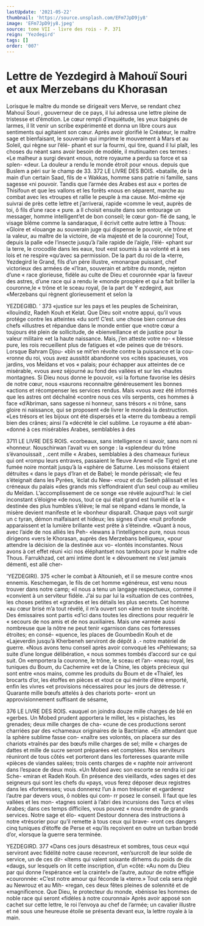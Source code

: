 ```yaml
---
lastUpdate: '2021-05-22'
thumbnail: 'https://source.unsplash.com/EFm7JpD9jy8'
image: 'EFm7JpD9jy8.jpeg'
source: tome VII - livre des rois - P. 371
reign: 'Yezdegird'
tags: []
order: '007'
---
```


# Lettre de Yezdegird à Mahouï Souri et aux Merzebans du Khorasan

Lorisque le maître du monde se dirigeait vers
Merve, se rendant chez Mahouï Souri , gouverneur de
ce pays, il lui adressa une lettre pleine de tristesse et d’émotion. Le cœur rempli d’inquiétude, les yeux
baignés de larmes, il lit venir un scribe expérimenté
et donna un libre cours aux sentiments qui agitaient son cœur. Après avoir glorifié le Créateur, le maître
sage et bienfaisant, le souverain qui imprime le mouvement à Mars et au Soleil, qui règne sur l’élé-
phant et sur la fourmi, qui tire, quand il lui plaît, les choses du néant sans avoir besoin de modèle, il mutinuaiten ces termes : «Le malheur a surgi devant «nous, notre royaume a perdu sa force et sa splen- «deur. La douleur a rendu le monde étroit pour «nous. depuis que Buslem a péri sur le champ de 33.
372 LE LIVRE DES BOIS.
«bataille, de la main d’un certain Saad, fils de
« Wakkas, homme sans patrie ni famille, sans sagesse «ni pouvoir. Tandis que l’armée des Arabes est aux
« portes de Thisifoun et que les vallons et les forêts «nous en séparent, marche au combat avec les «troupes et rallie le peuple à ma cause. Moi-même «je suivrai de près cette lettre et j’arriverai, rapide «comme le veut, auprès de toi, ô fils d’une race
« pure. a
Il choisit ensuite dans son entourage un messager, homme intelligent’et de bon conseil; le cœur gon-
flé de sang, le visage blême comme la sandaraque,
il écrivit cette autre lettre à Thous: «Gloire et «louange au souverain juge qui dispense le pouvoir, «le trône et la valeur, au maître de la victoire, de
«la majesté et de la couronne] Tout, depuis la palle «de l’insecte jusqu’à l’aile rapide de l’aigle, l’élé-
«phant sur la terre, le crocodile dans les eaux, tout «est soumis à sa volonté et à ses lois et ne respire «qu’avec sa permission. De la part du roi de la «terre, Yezdegird le Grand, fils d’un père illustre, «monarque puissant, chef victorieux des armées de «l’lran, souverain et arbitre du monde, rejeton d’une
« race glorieuse, fidèle au culte de Dieu et couronnée «par la faveur des astres, d’une race qui a rendu le «monde prospère et qui a fait briller la couronne,le « trône et le sceau royal, (le la part de Y ezdegird, aux «Merzebans qui règnent glorieusement et selon la

YEZDEGIBD. ’ 373 «justice sur les pays et les peuples de Scheiniran,
«Ilouïndiz, Radeh Kouh et Kelat. Que Dieu soit «notre appui, qu’il vous protége contre les atteintes
«du sort! C’est. une chose bien connue des chefs «illustres et répandue dans le monde entier que «notre cœur a toujours été plein de sollicitude, de «bienveillance et de justice pour la valeur militaire «et la haute naissance. Mais, j’en atteste votre no-
« blesse pure, les rois recueillent plus de fatigues et «de peines que de trésors. Lorsque Bahram Djou- «bîn se mit’en révolte contre la puissance et la cou-
«ronne du roi, vous avez aussitôt abandonné vos «cités spacieuses, vos jardins, vos Meïdans et vos
« palais; pour échapper aux atteintes de ce misérable, «vous avez séjourné au fond des vallées et sur les «hautes montagnes. Si Dieu nous donne le pouvoir, «si la fortune favorise les désirs de notre cœur, nous «saurons reconnaitre généreusement les bonnes «actions et récompenser les services rendus. Mais «vous avez été informés que les astres ont déchaîné
«contre nous ces vils serpents, ces hommes à face «d’Abriman, sans sagesse ni honneur, sans trésors
« ni trône, sans gloire ni naissance, qui se proposent «de livrer le mondeà la destruction.
«Les trésors et les bijoux ont été dispersés et la «terre du tombeau a rempli bien des crânes; ainsi l’a «décrété le ciel sublime. Le royaume a été aban- «donné à ces misérables Arabes, semblables à des

3711 LE LIVRE DES ROIS.
«corbeaux, sans intelligence ni savoir, sans nom ni
«honneur. Nouschirwan l’avait vu en songe : la
«splendeur du trône s’évanouissait , .cent mille
« Arabes, semblables à des chameaux furieux qui ont
«rompu leurs entraves, passaient le fleuve Arwend
«(le Tigre) et une fumée noire montait jusqu’à la
«sphère de Saturne. Les moissons étaient détruites
« dans le pays d’lran et de Babel; le monde périssait;
«le feu s’éteignait dans les Pyrées, ’éclat du New-
«rouz et du Sedeh pâlissait et les créneaux du palais
«des grands mis s’effondraient d’un seul coup au
«milieu du Meïdan. L’accomplissement de ce songe
«se révèle aujourd’hui: le ciel inconstant s’éloigne
«de nous, tout ce qui était grand est humilié et la
« destinée des plus humbles s’élève; le mal se répand
«dans le monde, la misère devient manifeste et le
«bonheur disparaît. Chaque pays voit surgir un
c tyran, démon malfaisant et hideux; les signes d’une
«nuit profonde apparaissent et la lumière brillante «est prête à s’éteindre.
«Quant à nous, avec l’aide de nos alliés les Peh- «lewans à l’intelligence pure, nous nous dirigeons «vers le Khorasan, auprès des Merzebans belliqueux, «pour attendre la décision de la destinée aux vo- «lontés inconstantes. Nous avons à cet effet réuni
«ici nos éléphantset nos tambours pour le maître
«de Thous. Farrukhzad, cet ami intime dont le « dévouement ne s’est jamais démenti, est allé cher-

’YEZDEGIRI). 375 «cher le combat à Altounieh, et il se mesure contre
«nos ennemis. Keschemegan, le fils de cet homme «généreux, est venu nous trouver dans notre camp;
«il nous a tenu un langage respectueux, comme il «convient à un serviteur fidèle. J’ai su par lui la «situation de ces contrées, les choses petites et «grandes et les détails les plus secrets. Cet homme «au cœur brisé m’a tout révélé, il m’a ouvert son
«âme en toute sincérité. Des émissaires sont partis
«d’ici dans toutes les directions pour requérir le
« secours de nos amis et de nos auxiliaires. Mais une
«armée aussi nombreuse que la nôtre ne peut tenir
«garnison dans ces forteresses étroites; en consé-
«quence, les places de Goumbedin Kouh et de «Lajeverdin jusqu’à Kherbeneh serviront de dépôt à
.- notre matériel de guerre.
«Nous avons tenu conseil après avoir convoqué les
«Pehlewans; sa suite d’une longue délibération,
« nous sommes tombés d’accord sur ce qui suit. On
«emportera la couronne, le trône, le sceau et l’an-
«neau royal, les tuniques du Boum, du Cachemire
«et de la Chine, les objets précieux qui sont entre
«nos mains, comme les produits du Boum et de «Thaïef, les brocarts d’or, les étoffes en pièces et
«tout ce qui mérite d’être emporté, enfin les vivres
«et provisions nécessaires pour les jours de détresse.
r Quarante mille bœufs attelés à des chariots porte- «ront un approvisionnement suffisant de sésame,

376 LE LIVRE DES ROIS.
«auquel on joindra douze mille charges de blé en «gerbes. Un Mobed prudent apportera le millet, les « pistaches, les grenades; deux mille charges de cha- «cune de ces productions seront charriées par des «chameaux originaires de la Bactriane.
«En attendant que la sphère sublime fasse con- «naître ses volontés, on placera sur des chariots «traînés par des bœufs mille charges de sel; mille
« charges de dattes et mille de sucre seront préparées «et comptées. Nos serviteurs réuniront de tous côtés
«et porteront dans les forteresses quarante mille «pièces de viandes salées; trois cents charges de
« naphte noir arriveront dans l’espace de deux mois. «Un Mobed avec son escorte se rendra ici par Sche- «miran et Radeh Kouh. En présence des vieillards, «des sages et des seigneurs qui sont les chefs du «pays, vous ferez déposer deux registres dans les «forteresses; vous donnerez l’un à mon trésorier et «garderez l’autre par devers vous, ô nobles qui com-
rr posez le conseil. Il faut que les vallées et les mon- «tagnes soient à l’abri des incursions des Turcs et
viles Arabes; dans ces temps difficiles, vous pouvez « nous rendre de grands services. Notre sage et élo- «quent Destour donnera des instructions à notre «trésorier pour qu’il remette à tous ceux qui brave-
«ront ces dangers cinq tuniques d’étoffe de Perse et «qu’ils reçoivent en outre un turban brodé d’or, «lorsque la guerre sera terminée.

YEZDEGIRD. 377 «Dans ces jours désastreux et sombres, tous ceux
«qui serviront avec fidélité notre cause recevront, «en’surcrolt de leur solde de service, un de ces dir- «Items qui valent soixante dirhems du poids de dix «daugs, sur lesquels on lit cette inscription, d’un «côté: «Au nom du Dieu par qui donne l’espérance
«et la crainte!» de l’autre, autour de notre effigie «couronnée: «C’est notre amour qui féconde la
«terre.» Tout cela sera réglé au Newrouz et au Mih- «regan, ces deux fêtes pleines de solennité et de «magnificence. Que Dieu, le protecteur du monde, «bénisse les hommes de noble race qui seront «fidèles à notre couronnai»
Après avoir apposé son cachet sur cette lettre, le roi l’envoya au chef de l’armée; un cavalier illustre
et né sous une heureuse étoile se présenta devant eux, la lettre royale à la main.
